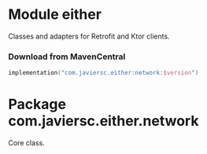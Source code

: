 # Module either

Classes and adapters for Retrofit and Ktor clients.

### Download from MavenCentral

```kotlin
implementation("com.javiersc.either:network:$version")
```

# Package com.javiersc.either.network

Core class.
